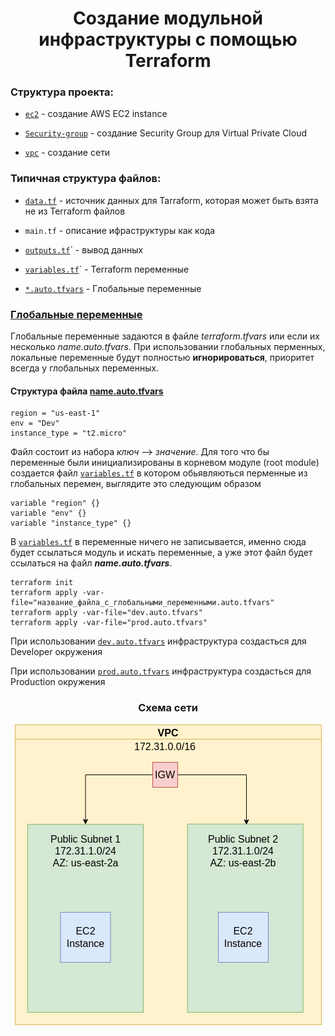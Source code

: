 # <div align="center">Создание модульной инфраструктуры с помощью Terraform</div>

### Структура проекта:

- [`ec2`](https://github.com/OlesYudin/Terraform/tree/main/Lesson_6-TFvars/modules/ec2 "ec2") - создание AWS EC2 instance

- [`Security-group`](https://github.com/OlesYudin/Terraform/tree/main/Lesson_6-TFvars/modules/Security-group "Security-group") - создание Security Group для Virtual Private Cloud

- [`vpc`](https://github.com/OlesYudin/Terraform/tree/main/Lesson_6-TFvars/modules/vpc "vpc") - создание сети

### Типичная структура файлов:

- [`data.tf`](https://www.terraform.io/language/data-sources "data.tf") - источник данных для Tarraform, которая может быть взята не из Terraform файлов

- `main.tf` - описание ифраструктуры как кода

- [`outputs.tf`](https://www.terraform.io/language/values/outputs "outputs.tf")` - вывод данных

- [`variables.tf`](https://www.terraform.io/language/values/variables "variables.tf")` - Terraform переменные

- [`*.auto.tfvars`](https://github.com/OlesYudin/Terraform/blob/main/Lesson_6-TFvars/dev.auto.tfvars "*.auto.tfvars") - Глобальные переменные

### [Глобальные переменные](https://www.terraform.io/cloud-docs/workspaces/variables "Глобальные переменные")

Глобальные переменные задаются в файле _terraform.tfvars_ или если их несколько _name.auto.tfvars_. При использовании глобальных перменных, локальные переменные будут полностью **игнорироваться**, приоритет всегда у глобальных переменных.

#### Структура файла [name.auto.tfvars](https://github.com/OlesYudin/Terraform/blob/main/Lesson_6-TFvars/dev.auto.tfvars "*.auto.tfvars")

```
region = "us-east-1"
env = "Dev"
instance_type = "t2.micro"
```

Файл состоит из набора _ключ_ --> _значение_. Для того что бы переменные были инициализированы в корневом модуле (root module) создается файл [`variables.tf`](https://github.com/OlesYudin/Terraform/blob/main/Lesson_6-TFvars/variables.tf "variables.tf") в котором обьявляються перменные из глобальных перемен, выглядите это следующим образом

```
variable "region" {}
variable "env" {}
variable "instance_type" {}
```

В [`variables.tf`](https://github.com/OlesYudin/Terraform/blob/main/Lesson_6-TFvars/variables.tf "variables.tf") в переменные ничего не записывается, именно сюда будет ссылаться модуль и искать переменные, а уже этот файл будет ссылаться на файл **_name.auto.tfvars_**.

```
terraform init
terraform apply -var-file="название_файла_c_глобальными_переменными.auto.tfvars"
terraform apply -var-file="dev.auto.tfvars"
terraform apply -var-file="prod.auto.tfvars"
```

При использовании [`dev.auto.tfvars`](https://github.com/OlesYudin/Terraform/blob/main/Lesson_6-TFvars/dev.auto.tfvars "dev.auto.tfvars") инфраструктура создасться для Developer окружения

При использовании [`prod.auto.tfvars`](https://github.com/OlesYudin/Terraform/blob/main/Lesson_6-TFvars/prod.auto.tfvars "dev.auto.tfvars") инфраструктура создасться для Production окружения

### <div align="center">Схема сети</div>

<p align="center">
  <img src="https://github.com/OlesYudin/Terraform/blob/main/Lesson_6-TFvars/images/Network%20scheme.png" alt="Scheme of creation VPC in AWS"/>
</p>
